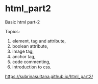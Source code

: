 # html_part2
Basic html part-2

Topics:
1. element, tag and attribute,
2. boolean attribute,
3. image tag,
4. anchor tag,
5. code commenting,
6. introduction to css.

https://subrinasultana.github.io/html_part2/
